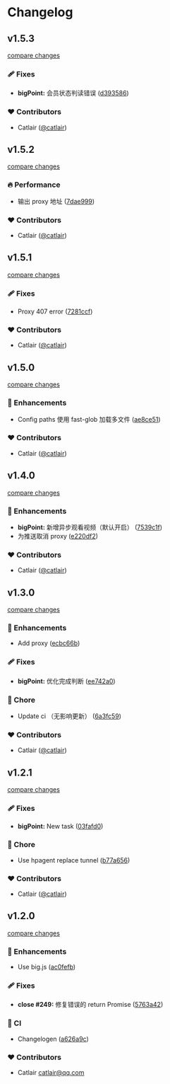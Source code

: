 # Changelog


## v1.5.3

[compare changes](https://github.com/catlair/BiliOutils/compare/v1.5.2...v1.5.3)

### 🩹 Fixes

- **bigPoint:** 会员状态判读错误 ([d393586](https://github.com/catlair/BiliOutils/commit/d393586))

### ❤️ Contributors

- Catlair ([@catlair](http://github.com/catlair))

## v1.5.2

[compare changes](https://github.com/catlair/BiliOutils/compare/v1.5.1...v1.5.2)

### 🔥 Performance

- 输出 proxy 地址 ([7dae999](https://github.com/catlair/BiliOutils/commit/7dae999))

### ❤️ Contributors

- Catlair ([@catlair](http://github.com/catlair))

## v1.5.1

[compare changes](https://github.com/catlair/BiliOutils/compare/v1.5.0...v1.5.1)

### 🩹 Fixes

- Proxy 407 error ([7281ccf](https://github.com/catlair/BiliOutils/commit/7281ccf))

### ❤️ Contributors

- Catlair ([@catlair](http://github.com/catlair))

## v1.5.0

[compare changes](https://github.com/catlair/BiliOutils/compare/v1.4.0...v1.5.0)

### 🚀 Enhancements

- Config paths 使用 fast-glob 加载多文件 ([ae8ce51](https://github.com/catlair/BiliOutils/commit/ae8ce51))

### ❤️ Contributors

- Catlair ([@catlair](http://github.com/catlair))

## v1.4.0

[compare changes](https://github.com/catlair/BiliOutils/compare/v1.3.0...v1.4.0)

### 🚀 Enhancements

- **bigPoint:** 新增异步观看视频（默认开启） ([7539c1f](https://github.com/catlair/BiliOutils/commit/7539c1f))
- 为推送取消 proxy ([e220df2](https://github.com/catlair/BiliOutils/commit/e220df2))

### ❤️ Contributors

- Catlair ([@catlair](http://github.com/catlair))

## v1.3.0

[compare changes](https://github.com/catlair/BiliOutils/compare/v1.2.1...v1.3.0)

### 🚀 Enhancements

- Add proxy ([ecbc66b](https://github.com/catlair/BiliOutils/commit/ecbc66b))

### 🩹 Fixes

- **bigPoint:** 优化完成判断 ([ee742a0](https://github.com/catlair/BiliOutils/commit/ee742a0))

### 🏡 Chore

- Update ci （无影响更新） ([6a3fc59](https://github.com/catlair/BiliOutils/commit/6a3fc59))

### ❤️ Contributors

- Catlair ([@catlair](http://github.com/catlair))

## v1.2.1

[compare changes](https://github.com/catlair/BiliOutils/compare/v1.2.0...v1.2.1)

### 🩹 Fixes

- **bigPoint:** New task ([03fafd0](https://github.com/catlair/BiliOutils/commit/03fafd0))

### 🏡 Chore

- Use hpagent replace tunnel ([b77a656](https://github.com/catlair/BiliOutils/commit/b77a656))

### ❤️ Contributors

- Catlair ([@catlair](http://github.com/catlair))

## v1.2.0

[compare changes](https://github.com/catlair/BiliOutils/compare/v1.1.7...v1.2.0)

### 🚀 Enhancements

- Use big.js ([ac0fefb](https://github.com/catlair/BiliOutils/commit/ac0fefb))

### 🩹 Fixes

- **close #249:** 修复错误的 return Promise ([5763a42](https://github.com/catlair/BiliOutils/commit/5763a42))

### 🤖 CI

- Changelogen ([a626a9c](https://github.com/catlair/BiliOutils/commit/a626a9c))

### ❤️ Contributors

- Catlair <catlair@qq.com>

